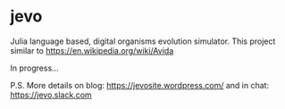 # jevo
Julia language based, digital organisms evolution simulator. This project similar to https://en.wikipedia.org/wiki/Avida

In progress...

P.S. More details on blog: https://jevosite.wordpress.com/ and in chat: https://jevo.slack.com